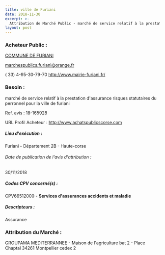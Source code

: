 ```yaml
---
title: ville de Furiani
date: 2018-11-30
excerpt: >-
  Attribution de Marché Public - marché de service relatif à la prestation d'assurance risques statutaires du perronnel pour la ville de furiani
layout: post
---
```


### Acheteur Public : 
<a href="/acheteur-32/siren-212001200"> COMMUNE DE FURIANI</a><br/>



marchespublics.furiani@orange.fr

( 33) 4-95-30-79-70
http://www.mairie-furiani.fr/
### Besoin :

marché de service relatif à la prestation d'assurance risques statutaires du perronnel pour la ville de furiani

Ref. avis : 18-165928

URL Profil Acheteur : http://www.achatspublicscorse.com

##### Lieu d'exécution :

Furiani - Département 2B - Haute-corse

###### Date de publication de l'avis d'attribution : 
30/11/2018

##### Codes CPV concerné(s) :
CPV66512000 - **Services d'assurances accidents et maladie** <br/>

##### Descripteurs :
Assurance <br/>

### Attribution du Marché :
GROUPAMA MEDITERRANNEE - Maison de l'agriculture bat 2 - Place Chaptal 34261 Montpellier cedex 2 <br/>
